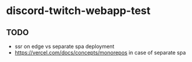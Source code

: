# discord-twitch-webapp-test


## TODO

- ssr on edge vs separate spa deployment
- https://vercel.com/docs/concepts/monorepos in case of separate spa
